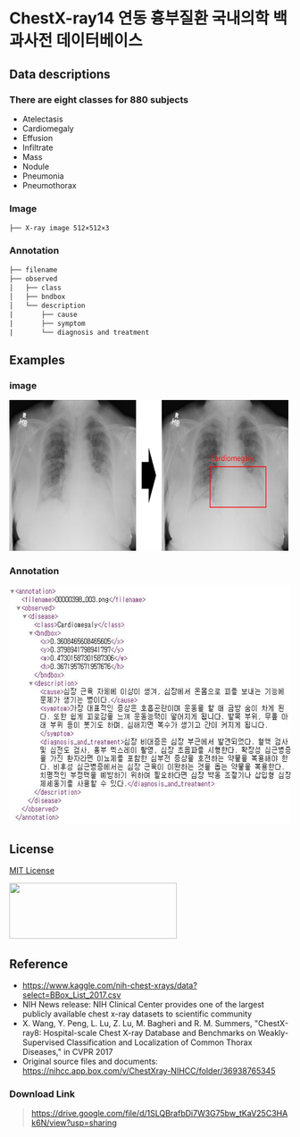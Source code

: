 # **ChestX-ray14 연동 흉부질환 국내의학 백과사전 데이터베이스**

## Data descriptions
### There are eight classes for 880 subjects

* Atelectasis
* Cardiomegaly
* Effusion
* Infiltrate
* Mass
* Nodule
* Pneumonia
* Pneumothorax

### Image

```
├── X-ray image 512×512×3 
```

### Annotation
```
├── filename
├── observed
│   ├── class
│   ├── bndbox
│   └── description
|       ├── cause
|       ├── symptom
|       └── diagnosis and treatment
```

## **Examples**

### image

<img src="./figure_01.jpg" width="500" height="270">

### Annotation

<img src="./xml.JPG" width="583" height="427"> 

## **License**
[MIT License](./LICENSE.md)

<img src="http://xai.unist.ac.kr/static/img/logos/XAIC_logo.png" width="300" height="100">

## **Reference**
* https://www.kaggle.com/nih-chest-xrays/data?select=BBox_List_2017.csv
* NIH News release: NIH Clinical Center provides one of the largest publicly available chest x-ray datasets to scientific community
* X. Wang, Y. Peng, L. Lu, Z. Lu, M. Bagheri and R. M. Summers, "ChestX-ray8: Hospital-scale Chest X-ray Database and Benchmarks on Weakly-Supervised Classification and Localization of Common Thorax Diseases," in CVPR 2017
* Original source files and documents: https://nihcc.app.box.com/v/ChestXray-NIHCC/folder/36938765345
### **Download Link**
> https://drive.google.com/file/d/1SLQBrafbDi7W3G75bw_tKaV25C3HAk6N/view?usp=sharing
